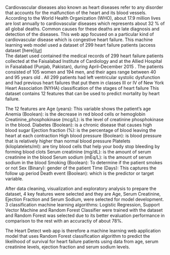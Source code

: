 Cardiovascular diseases also known as heart diseases refer to any disorder that accounts for the malfunction of the heart and its blood vessels. According to the World Health Organization (WHO), about 17.9 million lives are lost annually to cardiovascular diseases which represents about 32 % of all global deaths. Common causes for these deaths are late diagnosis and detection of the diseases. This web app focused on a particular kind of cardiovascular disease which is congestive heart failure. This machine learning web model used a dataset of 299 heart failure patients (access dataset [here]([url](https://bmcmedinformdecismak.biomedcentral.com/articles/10.1186/s12911-020-1023-5)  
The dataet used contained the medical records of 299 heart failure patients collected at the Faisalabad Institute of Cardiology and at the Allied Hospital in Faisalabad (Punjab, Pakistan), during April–December 2015 . The patients consisted of 105 women and 194 men, and their ages range between 40 and 95 years old . All 299 patients had left ventricular systolic dysfunction and had previous heart failures that put them in classes III or IV of New York Heart Association (NYHA) classification of the stages of heart failure 
This dataset contains 12 features that can be used to predict mortality by heart failure.

The 12 features are 
Age (years): This variable shows the patient’s age
Anemia (Boolean): is the decrease in red blood cells or hemoglobin
Creatinine_phosphokinase (mcg/L): is the level of creatinine phosphokinase in the blood.
Diabetes (Boolean): is a chronic disease that causes high blood sugar
Ejection fraction (%): is the percentage of blood leaving the heart at each contraction
High blood pressure (Boolean): is blood pressure that is relatively higher than normal blood pressure
Platelets (kiloplatelets/ml): are tiny blood cells that help your body stop bleeding by forming blood clots
Serum creatinine (mg/dL): is the amount of serum creatinine in the blood
Serum sodium (mEq/L): is the amount of serum sodium in the blood
Smoking (Boolean): To determine if the patient smokes or not
Sex (Binary): gender of the patient
Time (Days): This captures the follow up period
Death event (Boolean): which is the predictor or target variable.

After data cleaning, visualization and exploratory analysis to prepare the dataset, 4 key features were selected and they are Age, Serum Creatinine, Ejection Fraction and Serum Sodium, were selected for model development. 3 classification machine learning algorithms: Logistic Regression, Support Vector Machine and Random Forest Classifier were trained with the dataset and Random Forest was selected due to its better evaluation performance in comparison to the rest with an accuractiy of about 78%.

The Heart Detect web app is therefore a machine learning web application model that uses Random Forest classification algorithm to predict the likelihood of survival for heart failure patients using data from age, serum creatinine levels, ejection fraction and serum sodium levels.
                                                                                                                                                                                                                                                                                                                                                                                                                                                                                                                                                                                                                                                                                                                                                
